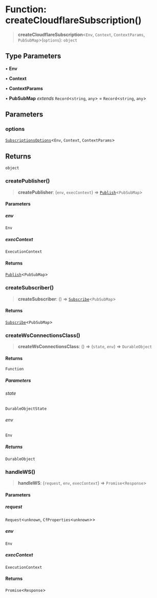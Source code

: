 # Function: createCloudflareSubscription()

> **createCloudflareSubscription**\<`Env`, `Context`, `ContextParams`, `PubSubMap`\>(`options`): `object`

## Type Parameters

• **Env**

• **Context**

• **ContextParams**

• **PubSubMap** _extends_ `Record`\<`string`, `any`\> = `Record`\<`string`, `any`\>

## Parameters

### options

[`SubscriptionsOptions`](../interfaces/SubscriptionsOptions.md)\<`Env`, `Context`, `ContextParams`\>

## Returns

`object`

### createPublisher()

> **createPublisher**: (`env`, `execContext`) => [`Publish`](../type-aliases/Publish.md)\<`PubSubMap`\>

#### Parameters

##### env

`Env`

##### execContext

`ExecutionContext`

#### Returns

[`Publish`](../type-aliases/Publish.md)\<`PubSubMap`\>

### createSubscriber()

> **createSubscriber**: () => [`Subscribe`](../type-aliases/Subscribe.md)\<`PubSubMap`\>

#### Returns

[`Subscribe`](../type-aliases/Subscribe.md)\<`PubSubMap`\>

### createWsConnectionsClass()

> **createWsConnectionsClass**: () => (`state`, `env`) => `DurableObject`

#### Returns

`Function`

##### Parameters

###### state

`DurableObjectState`

###### env

`Env`

##### Returns

`DurableObject`

### handleWS()

> **handleWS**: (`request`, `env`, `execContext`) => `Promise`\<`Response`\>

#### Parameters

##### request

`Request`\<`unknown`, `CfProperties`\<`unknown`\>\>

##### env

`Env`

##### execContext

`ExecutionContext`

#### Returns

`Promise`\<`Response`\>
